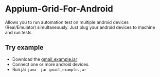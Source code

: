 # Appium-Grid-For-Android
Allows you to run automation test on multiple android devices (Real/Emulator) simultaneously.
Just plug your android devices to machine and run tests.

## Try example
- Download the [gmail_example.jar](https://github.com/sameer49/Appium-Grid-For-Android/blob/examples/gmail_example.jar?raw=true)
- Connect one or more android devices.
- Run jar <code>java -jar gmail_example.jar</code>
